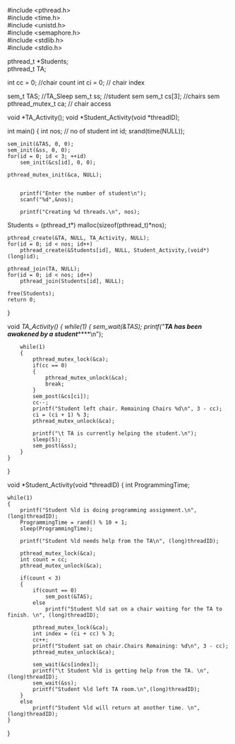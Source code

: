 #include <pthread.h>		
#include <time.h>			
#include <unistd.h>			
#include <semaphore.h>		
#include <stdlib.h>			
#include <stdio.h>			

pthread_t *Students;		
pthread_t TA;				

int cc = 0; //chair count
int ci = 0; // chair index


sem_t TAS; //TA_Sleep
sem_t ss; //student sem
sem_t cs[3]; //chairs sem
pthread_mutex_t ca; // chair access

void *TA_Activity();
void *Student_Activity(void *threadID);

int main()
{
	int nos;		// no of student
	int id;
	srand(time(NULL));

	sem_init(&TAS, 0, 0);
	sem_init(&ss, 0, 0);
	for(id = 0; id < 3; ++id)		
		sem_init(&cs[id], 0, 0);

	pthread_mutex_init(&ca, NULL);
	

		printf("Enter the number of student\n");
		scanf("%d",&nos);
		
		printf("Creating %d threads.\n", nos);
	
Students = (pthread_t*) malloc(sizeof(pthread_t)*nos);

	pthread_create(&TA, NULL, TA_Activity, NULL);	
	for(id = 0; id < nos; id++)
		pthread_create(&Students[id], NULL, Student_Activity,(void*) (long)id);

	pthread_join(TA, NULL);
	for(id = 0; id < nos; id++)
		pthread_join(Students[id], NULL);

	free(Students); 
	return 0;
}

void *TA_Activity()
{
	while(1)
	{
		sem_wait(&TAS);	
		printf("************TA has been awakened by a student*****************\n");

		while(1)
		{
			pthread_mutex_lock(&ca);
			if(cc == 0) 
			{
				pthread_mutex_unlock(&ca);
				break;
			}
			sem_post(&cs[ci]);
			cc--;
			printf("Student left chair. Remaining Chairs %d\n", 3 - cc);
			ci = (ci + 1) % 3;
			pthread_mutex_unlock(&ca);
		
			printf("\t TA is currently helping the student.\n");
			sleep(5);
			sem_post(&ss);
		}
	}
}

void *Student_Activity(void *threadID) 
{
	int ProgrammingTime;

	while(1)
	{
		printf("Student %ld is doing programming assignment.\n", (long)threadID);
		ProgrammingTime = rand() % 10 + 1;
		sleep(ProgrammingTime);

		printf("Student %ld needs help from the TA\n", (long)threadID);
		
		pthread_mutex_lock(&ca);
		int count = cc;
		pthread_mutex_unlock(&ca);

		if(count < 3)		
		{
			if(count == 0)	
				sem_post(&TAS);
			else
				printf("Student %ld sat on a chair waiting for the TA to finish. \n", (long)threadID);

			pthread_mutex_lock(&ca);
			int index = (ci + cc) % 3;
			cc++;
			printf("Student sat on chair.Chairs Remaining: %d\n", 3 - cc);
			pthread_mutex_unlock(&ca);

			sem_wait(&cs[index]);		
			printf("\t Student %ld is getting help from the TA. \n", (long)threadID);
			sem_wait(&ss);		
			printf("Student %ld left TA room.\n",(long)threadID);
		}
		else 
			printf("Student %ld will return at another time. \n", (long)threadID);
	}
}
